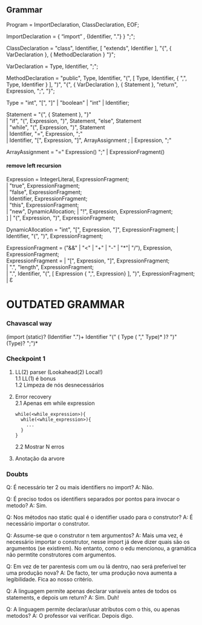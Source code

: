 ## Grammar

Program = ImportDeclaration, ClassDeclaration, EOF;

ImportDeclaration = { “import” , {Identifier, "."} } ";";

ClassDeclaration = "class", Identifier, [ "extends", Identifier ], "{", { VarDeclaration }, { MethodDeclaration } "}";  

VarDeclaration = Type, Identifier, ";";  

MethodDeclaration = "public", Type, Identifier, "(", [ Type, Identifier, { ",", Type, Identifier } ], ")", "{", { VarDeclaration }, { Statement }, "return", Expression, ";", "}";  

Type = "int", "[", "]" | "boolean" | "int" | Identifier;  

Statement = "{", { Statement }, "}"  
          | "if", "(", Expression, ")", Statement, "else", Statement  
          | "while", "(", Expression, ")", Statement   
          | Identifier, "=", Expression, ";"  
          | Identifier, "[", Expression, "]", ArrayAssignment ; 
          | Expression, ";" 
          
 ArrayAssignment = "=" Expression() ";"
                   | ExpressionFragment()
  
 #### remove left recursion
 Expression = IntegerLiteral, ExpressionFragment;  
           | "true", ExpressionFragment;  
           | "false", ExpressionFragment;    
           | Identifier, ExpressionFragment;  
           | "this", ExpressionFragment;  
           | "new", DynamicAllocation; 
           | "!", Expression, ExpressionFragment;  
]           | "(", Expression, ")", ExpressionFragment;

 DynamicAllocation = "int", "[", Expression, "]", ExpressionFragment;
           | Identifier, "(", ")", ExpressionFragment;  

ExpressionFragment = ("&&" | "<" | "+" | "-" | "*"| "/"), Expression, ExpressionFragment;  
ExpressionFragment =     | "[", Expression, "]", ExpressionFragment;     
           | ".", "length", ExpressionFragment;    
           | ".", Identifier, "(", [ Expression { ",", Expression} ], ")", ExpressionFragment;   
           | Ɛ
           
 # OUTDATED GRAMMAR          
           
 ### Chavascal way
 
 (import (static)? (Identifier ".")+ Identifier "(" ( Type ( "," Type)* )? ")" (Type)? ";")*
 

 ### Checkpoint 1
 
1. LL(2) parser (Lookahead(2) Local!)  
    1.1 LL(1) é bonus  
    1.2 Limpeza de nós desnecessários
    
2. Error recovery  
    2.1 Apenas em while expression  
    ```
   while(<while_expression>){
      while(<while_expression>){
        ...
      }
   }
    ```
    2.2 Mostrar N erros
    
3. Anotação da arvore


 
 ### Doubts
 
 Q: É necessário ter 2 ou mais identifiers no import? 
 A: Não.

 Q: É preciso todos os identifiers separados por pontos para invocar o metodo?
 A: Sim.
 
 Q: Nos métodos nao static qual é o identifier usado para o construtor?
 A: É necessário importar o construtor.
 
 Q: Assume-se que o construtor n tem argumentos?
 A: Mais uma vez, é necessário importar o construtor, nesse import já deve dizer quais são os argumentos (se existirem). No entanto, como o edu mencionou, a gramática não permtite construtores com argumentos.
 
 Q: Em vez de ter parentesis com um ou lá dentro, nao será preferivel ter uma produção nova?
 A: De facto, ter uma produção nova aumenta a legibilidade. Fica ao nosso critério.
 
 Q: A linguagem permite apenas declarar variaveis antes de todos os statements, e depois um return?
 A: Sim. Duh!
 
 Q: A linguagem permite declarar/usar atributos com o this, ou apenas metodos?
 A: O professor vai verificar. Depois digo.